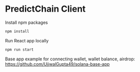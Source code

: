 # PredictChain Client

Install npm packages

```bash
npm install
```

Run React app locally

```bash
npm run start
```

Base app example for connecting wallet, wallet balance, airdrop:
https://github.com/UjjwalGupta49/solana-base-app
